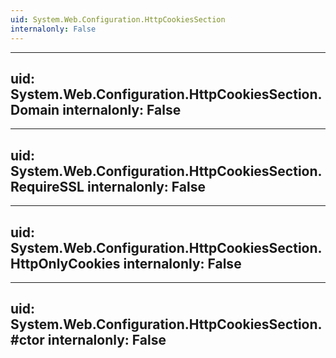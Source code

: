 ```yaml
---
uid: System.Web.Configuration.HttpCookiesSection
internalonly: False
---
```


---
uid: System.Web.Configuration.HttpCookiesSection.Domain
internalonly: False
---

---
uid: System.Web.Configuration.HttpCookiesSection.RequireSSL
internalonly: False
---

---
uid: System.Web.Configuration.HttpCookiesSection.HttpOnlyCookies
internalonly: False
---

---
uid: System.Web.Configuration.HttpCookiesSection.#ctor
internalonly: False
---
